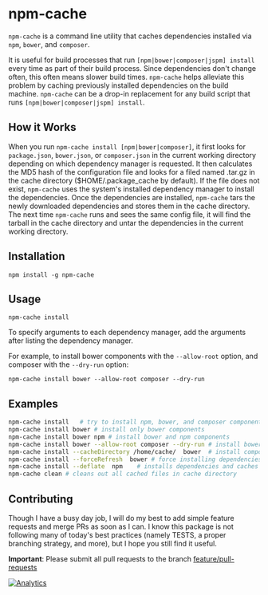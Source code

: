 npm-cache
=========

`npm-cache` is a command line utility that caches dependencies installed via `npm`, `bower`, and `composer`.

It is useful for build processes that run `[npm|bower|composer|jspm] install` every time as part of their 
build process. Since dependencies don't change often, this often means slower build times. `npm-cache`
helps alleviate this problem by caching previously installed dependencies on the build machine. 
`npm-cache` can be a drop-in replacement for any build script that runs `[npm|bower|composer|jspm] install`. 

## How it Works
When you run `npm-cache install [npm|bower|composer]`, it first looks for `package.json`, `bower.json`,
or `composer.json` in the current working directory depending on which dependency manager is requested.
It then calculates the MD5 hash of the configuration file and looks for a filed named 
<MD5 of config.json>.tar.gz in the cache directory ($HOME/.package_cache by default). If the file does not
exist, `npm-cache` uses the system's installed dependency manager to install the dependencies. Once the
dependencies are installed, `npm-cache` tars the newly downloaded dependencies and stores them in the 
cache directory. The next time `npm-cache` runs and sees the same config file, it will find the tarball
in the cache directory and untar the dependencies in the current working directory.


## Installation
```
npm install -g npm-cache
```

## Usage
```
npm-cache install
```

To specify arguments to each dependency manager, add the arguments after listing the dependency manager. 

For example, to install bower components with the `--allow-root` option, and composer with the `--dry-run` option:
```
npm-cache install bower --allow-root composer --dry-run
```

## Examples
```bash
npm-cache install	# try to install npm, bower, and composer components
npm-cache install bower	# install only bower components
npm-cache install bower npm	# install bower and npm components
npm-cache install bower --allow-root composer --dry-run	# install bower with allow-root, and composer with --dry-run
npm-cache install --cacheDirectory /home/cache/  bower 	# install components using /home/cache as cache directory
npm-cache install --forceRefresh  bower	# force installing dependencies from package manager without cache
npm-cache install --deflate  npm	# installs dependencies and caches them without compressing
npm-cache clean	# cleans out all cached files in cache directory
```

## Contributing
Though I have a busy day job, I will do my best to add simple feature requests and
merge PRs as soon as I can. I know this package is not following many of today's best
practices (namely TESTS, a proper branching strategy, and more), but I hope you still
find it useful.

**Important**: Please submit all pull requests to the branch [feature/pull-requests](https://github.com/swarajban/npm-cache/tree/feature/pull-requests)



[![Analytics](https://ga-beacon.appspot.com/UA-8932221-3/swarajban/npm-cache)](https://github.com/swarajban/npm-cache)